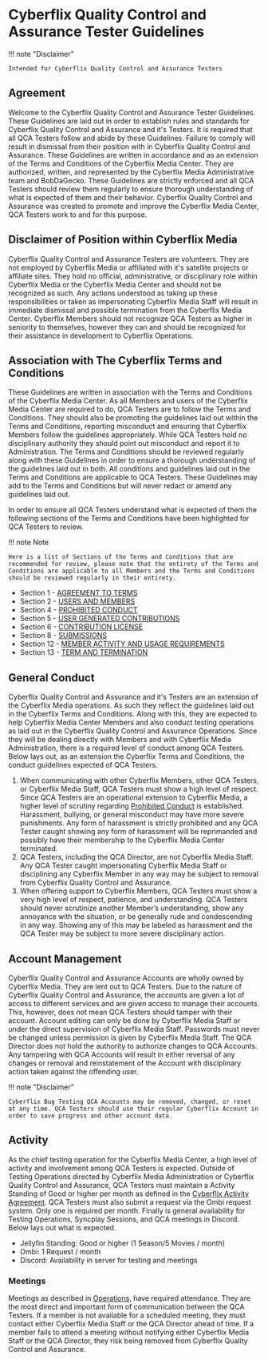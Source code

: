 # Cyberflix Quality Control and Assurance Tester Guidelines
!!! note "Disclaimer"

    Intended for Cyberflix Quality Control and Assurance Testers

## Agreement
Welcome to the Cyberflix Quality Control and Assurance Tester Guidelines. These Guidelines are laid out in order to establish rules and standards for Cyberflix Quality Control and Assurance and it's Testers. It is required that all QCA Testers follow and abide by these Guidelines. Failure to comply will result in dismissal from their position with in Cyberflix Quality Control and Assurance. These Guidelines are written in accordance and as an extension of the Terms and Conditions of the Cyberflix Media Center. They are authorized, written, and represented by the Cyberflix Media Administrative team and BobDaGecko. These Guidelines are strictly enforced and all QCA Testers should review them regularly to ensure thorough understanding of what is expected of them and their behavior. Cyberflix Quality Control and Assurance was created to promote and improve the Cyberflix Media Center, QCA Testers work to and for this purpose.

## Disclaimer of Position within Cyberflix Media
Cyberflix Quality Control and Assurance Testers are volunteers. They are not employed by Cyberflix Media or affiliated with it's satellite projects or affiliate sites. They hold no official, administrative, or disciplinary role within Cyberflix Media or the Cyberflix Media Center and should not be recognized as such. Any actions understood as taking up these responsibilities or taken as impersonating Cyberflix Media Staff will result in immediate dismissal and possible termination from the Cyberflix Media Center. Cyberflix Members should not recognize QCA Testers as higher in seniority to themselves, however they can and should be recognized for their assistance in development to Cyberflix Operations.

## Association with The Cyberflix Terms and Conditions
These Guidelines are written in association with the Terms and Conditions of the Cyberflix Media Center. As all Members and users of the Cyberflix Media Center are required to do, QCA Testers are to follow the Terms and Conditions. They should also be promoting the guidelines laid out within the Terms and Conditions, reporting misconduct and ensuring that Cyberflix Members follow the guidelines appropriately. While QCA Testers hold no disciplinary authority they should point out misconduct and report it to Administration. The Terms and Conditions should be reviewed regularly along with these Guidelines in order to ensure a thorough understanding of the guidelines laid out in both. All conditions and guidelines laid out in the Terms and Conditions are applicable to QCA Testers. These Guidelines may add to the Terms and Conditions but will never redact or amend any guidelines laid out.

In order to ensure all QCA Testers understand what is expected of them the following sections of the Terms and Conditions have been highlighted for QCA Testers to review. 

!!! note Note

    Here is a list of Sections of the Terms and Conditions that are recommended for review, please note that the entirety of the Terms and Conditions are applicable to all Members and the Terms and Conditions should be reviewed regularly in their entirety.

 - Section 1 - [AGREEMENT TO TERMS](https://docs.cyberflix.io/about/terms-and-conditions/#agreement-to-terms)
 - Section 2 - [USERS AND MEMBERS](https://docs.cyberflix.io/about/terms-and-conditions/#users-and-members)
 - Section 4 - [PROHIBITED CONDUCT](https://docs.cyberflix.io/about/terms-and-conditions/#prohibited-conduct)
 - Section 5 - [USER GENERATED CONTRIBUTIONS](https://docs.cyberflix.io/about/terms-and-conditions/#user-generated-contributions)
 - Section 6 - [CONTRIBUTION LICENSE](https://docs.cyberflix.io/about/terms-and-conditions/#contribution-license)
 - Section 8 - [SUBMISSIONS](https://docs.cyberflix.io/about/terms-and-conditions/#submissions)
 - Section 12 - [MEMBER ACTIVITY AND USAGE REQUIREMENTS](https://docs.cyberflix.io/about/terms-and-conditions/#member-activity-and-usage-requirements)
 - Section 13 - [TERM AND TERMINATION](https://docs.cyberflix.io/about/terms-and-conditions/#term-and-termination)

## General Conduct
Cyberflix Quality Control and Assurance and it's Testers are an extension of the Cyberflix Media operations. As such they reflect the guidelines laid out in the Cyberflix Terms and Conditions. Along with this, they are expected to help Cyberflix Media Center Members and also conduct testing operations as laid out in the Cyberflix Quality Control and Assurance Operations. Since they will be dealing directly with Members and with Cyberflix Media Administration, there is a required level of conduct among QCA Testers. Below lays out, as an extension the Cyberflix Terms and Conditions, the conduct guidelines expected of QCA Testers.

1. When communicating with other Cyberflix Members, other QCA Testers, or Cyberflix Media Staff, QCA Testers must show a high level of respect. Since QCA Testers are an operational extension to Cyberflix Media, a higher level of scrutiny regarding [Prohibited Conduct](https://docs.cyberflix.io/about/terms-and-conditions/#4-prohibited-conduct) is established. Harassment, bullying, or general misconduct may have more severe punishments. Any form of harassment is strictly prohibited and any QCA Tester caught showing any form of harassment will be reprimanded and possibly have their membership to the Cyberflix Media Center terminated.
2. QCA Testers, including the QCA Director, are not Cyberflix Media Staff. Any QCA Tester caught impersonating Cyberflix Media Staff or disciplining any Cyberflix Member in any way may be subject to removal from Cyberflix Quality Control and Assurance.
3. When offering support to Cyberflix Members, QCA Testers must show a very high level of respect, patience, and understanding. QCA Testers should never scrutinize another Member’s understanding, show any annoyance with the situation, or be generally rude and condescending in any way. Showing any of this may be labeled as harassment and the QCA Tester may be subject to more severe disciplinary action.

## Account Management
Cyberflix Quality Control and Assurance Accounts are wholly owned by Cyberflix Media. They are lent out to QCA Testers. Due to the nature of Cyberflix Quality Control and Assurance, the accounts are given a lot of access to different services and are given access to manage their accounts. This, however, does not mean QCA Testers should tamper with their account. Account editing can only be done by Cyberflix Media Staff or under the direct supervision of Cyberflix Media Staff. Passwords must never be changed unless permission is given by Cyberflix Media Staff. The QCA Director does not hold the authority to authorize changes to QCA Accounts. Any tampering with QCA Accounts will result in either reversal of any changes or removal and reinstatement of the Account with disciplinary action taken against the offending user.

!!! note "Disclaimer"

    Cyberflix Bug Testing QCA Accounts may be removed, changed, or reset at any time. QCA Testers should use their regular Cyberflix Account in order to save progress and other account data.

## Activity
As the chief testing operation for the Cyberflix Media Center, a high level of activity and involvement among QCA Testers is expected. Outside of Testing Operations directed by Cyberflix Media Administration or Cyberflix Quality Control and Assurance, QCA Testers must maintain a Activity Standing of Good or higher per month as defined in the [Cyberflix Activity Agreement](https://docs.cyberflix.io/about/activity-agreement/#jellyfin-requirements). QCA Testers must also submit a request via the Ombi request system. Only one is required per month. Finally is general availability for Testing Operations, Syncplay Sessions, and QCA meetings in Discord. Below lays out what is expected.

 - Jellyfin Standing: Good or higher (1 Season/5 Movies / month)
 - Ombi: 1 Request / month
 - Discord: Availability in server for testing and meetings


### Meetings
Meetings as described in [Operations](https://docs.cyberflix.io/cbttf/operations/#meetings), have required attendance. They are the most direct and important form of communication between the QCA Testers. If a member is not available for a scheduled meeting, they must contact either Cyberflix Media Staff or the QCA Director ahead of time. If a member fails to attend a meeting without notifying either Cyberflix Media Staff or the QCA Director, they risk being removed from Cyberflix Quality Control and Assurance.